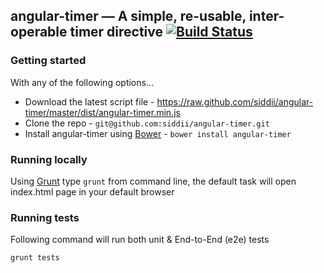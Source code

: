 ## angular-timer — A simple, re-usable, inter-operable timer directive [![Build Status](https://travis-ci.org/siddii/angular-timer.png)](https://travis-ci.org/siddii/angular-timer)

### Getting started
With any of the following options...
* Download the latest script file - https://raw.github.com/siddii/angular-timer/master/dist/angular-timer.min.js
* Clone the repo - `git@github.com:siddii/angular-timer.git`
* Install angular-timer using [Bower](http://bower.io) - `bower install angular-timer`

### Running locally
Using [Grunt](http://gruntjs.com/) type `grunt` from command line, the default task will open index.html page in your
default browser

### Running tests
Following command will run both unit & End-to-End (e2e) tests
```bash
grunt tests
```


